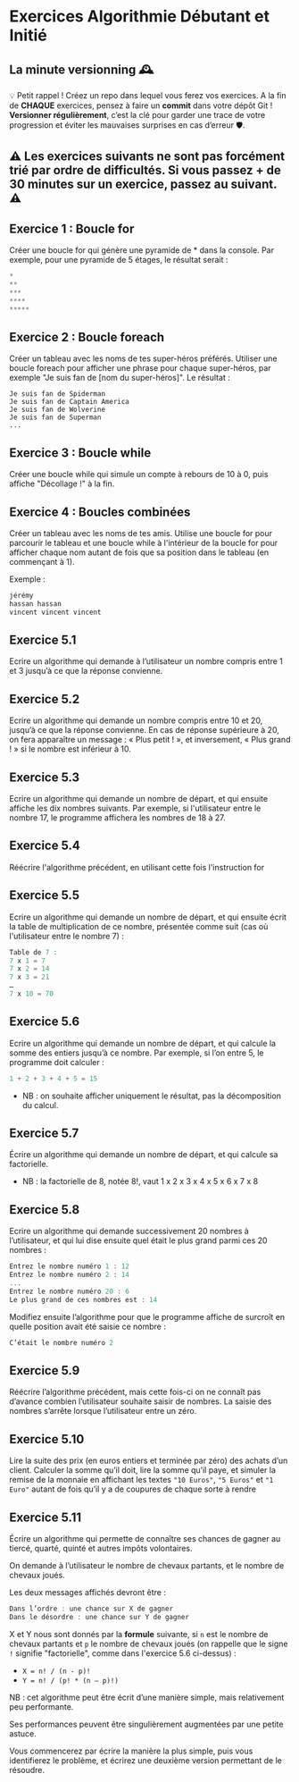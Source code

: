 # Exercices Algorithmie Débutant et Initié

## La minute versionning 🕰️

💡 Petit rappel ! Créez un repo dans lequel vous ferez vos exercices. 
A la fin de **CHAQUE** exercices, pensez à faire un **commit** dans votre dépôt Git ! **Versionner régulièrement**, c’est la clé pour garder une trace de votre progression et éviter les mauvaises surprises en cas d’erreur 🛡️.

## ⚠️ Les exercices suivants ne sont pas forcément trié par ordre de difficultés. Si vous passez + de **30 minutes** sur un exercice, passez au suivant. ⚠️

## Exercice 1 : Boucle for

Créer une boucle for qui génère une pyramide de * dans la console. Par exemple, pour une pyramide de 5 étages, le résultat serait :

```js
*
**
***
****
*****
```



## Exercice 2 : Boucle foreach

Créer un tableau avec les noms de tes super-héros préférés. Utiliser une boucle foreach pour 
afficher une phrase pour chaque super-héros, par exemple "Je suis fan de [nom du super-héros]".
 Le résultat :

```
Je suis fan de Spiderman
Je suis fan de Captain America
Je suis fan de Wolverine
Je suis fan de Superman
...
```

## Exercice 3 : Boucle while

Créer une boucle while qui simule un compte à rebours de 10 à 0, puis affiche "Décollage !" à la fin.


## Exercice 4 : Boucles combinées

Créer un tableau avec les noms de tes amis. Utilise une boucle for pour parcourir 
le tableau et une boucle while à l'intérieur de la boucle for pour afficher chaque 
nom autant de fois que sa position dans le tableau (en commençant à 1).

Exemple :

```js
jérémy
hassan hassan
vincent vincent vincent
```

## Exercice 5.1

Ecrire un algorithme qui demande à l’utilisateur un nombre compris entre 1 et 3 jusqu’à ce
que la réponse convienne.

## Exercice 5.2

Ecrire un algorithme qui demande un nombre compris entre 10 et 20, jusqu’à ce que la
réponse convienne. En cas de réponse supérieure à 20, on fera apparaître un message : « Plus
petit ! », et inversement, « Plus grand ! » si le nombre est inférieur à 10.

## Exercice 5.3

Ecrire un algorithme qui demande un nombre de départ, et qui ensuite affiche les dix nombres suivants. Par exemple, si l'utilisateur entre le nombre 17, le programme affichera les nombres
de 18 à 27.

## Exercice 5.4

Réécrire l'algorithme précédent, en utilisant cette fois l'instruction for

## Exercice 5.5

Ecrire un algorithme qui demande un nombre de départ, et qui ensuite écrit la table de
multiplication de ce nombre, présentée comme suit (cas où l'utilisateur entre le nombre 7) :

```js
Table de 7 :
7 x 1 = 7
7 x 2 = 14
7 x 3 = 21
…
7 x 10 = 70
```

## Exercice 5.6

Ecrire un algorithme qui demande un nombre de départ, et qui calcule la somme des entiers
jusqu’à ce nombre. Par exemple, si l’on entre 5, le programme doit calculer :

```js
1 + 2 + 3 + 4 + 5 = 15
```

* NB : on souhaite afficher uniquement le résultat, pas la décomposition du calcul.

## Exercice 5.7

Écrire un algorithme qui demande un nombre de départ, et qui calcule sa factorielle.
* NB : la factorielle de 8, notée 8!, vaut
1 x 2 x 3 x 4 x 5 x 6 x 7 x 8

## Exercice 5.8

Ecrire un algorithme qui demande successivement 20 nombres à l’utilisateur, 
et qui lui dise ensuite quel était le plus grand parmi ces 20 nombres :

```js 
Entrez le nombre numéro 1 : 12
Entrez le nombre numéro 2 : 14
...
Entrez le nombre numéro 20 : 6
Le plus grand de ces nombres est : 14
```

Modifiez ensuite l’algorithme pour que le programme affiche de surcroît 
en quelle position avait été saisie ce nombre :

```js
C’était le nombre numéro 2
```

## Exercice 5.9

Réécrire l’algorithme précédent, mais cette fois-ci on ne connaît pas d’avance
combien l’utilisateur souhaite saisir de nombres. La saisie des nombres s’arrête
lorsque l’utilisateur entre un zéro.

## Exercice 5.10

Lire la suite des prix (en euros entiers et terminée par zéro) des achats d’un client. Calculer la somme qu’il doit, lire la somme qu’il paye, et simuler la remise de la monnaie en affichant les textes `"10 Euros"`, `"5 Euros"` et `"1 Euro"` autant de fois qu’il y a de coupures de chaque sorte à rendre

## Exercice 5.11

Écrire un algorithme qui permette de connaître ses chances de gagner au tiercé, quarté, quinté et autres impôts volontaires.

On demande à l’utilisateur le nombre de chevaux partants, et le nombre de chevaux joués. 

Les deux messages affichés devront être :

```js
Dans l’ordre : une chance sur X de gagner
Dans le désordre : une chance sur Y de gagner
```

X et Y nous sont donnés par la **formule** suivante, si `n` est le nombre de chevaux partants et `p` le nombre de chevaux joués (on rappelle que le signe `!` signifie "factorielle", comme dans
l'exercice 5.6 ci-dessus) :

* `X = n! / (n - p)!`
* `Y = n! / (p! * (n – p)!)`

NB : cet algorithme peut être écrit d’une manière simple, mais relativement peu performante.

Ses performances peuvent être singulièrement augmentées par une petite astuce. 

Vous commencerez par écrire la manière la plus simple, puis vous identifierez le problème, et écrirez une deuxième version permettant de le résoudre.
